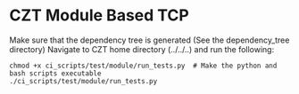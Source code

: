 # CZT Module Based TCP 

Make sure that the dependency tree is generated (See the dependency_tree directory)
Navigate to CZT home directory (../../..) and run the following:
```
chmod +x ci_scripts/test/module/run_tests.py  # Make the python and bash scripts executable
./ci_scripts/test/module/run_tests.py
